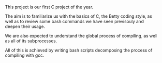 This project is our first C project of the year. 

The aim is to familiarize us with the basics of C, the Betty coding style, as well as to review some bash commands we have seen previsouly and deepen their usage.

We are also expected to understand the global process of compiling, as well as all of its subprocesses.

All of this is achieved by writing bash scripts decomposing the process of compiling with gcc.
